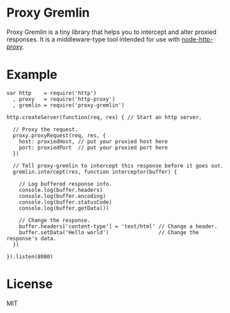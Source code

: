 Proxy Gremlin
=============

Proxy Gremlin is a tiny library that helps you to intercept and alter proxied responses.
It is a middleware-type tool intended for use with [node-http-proxy](https://github.com/nodejitsu/node-http-proxy).

Example
=======

    var http    = require('http')
      , proxy   = require('http-proxy')
      , gremlin = require('proxy-gremlin')

    http.createServer(function(req, res) { // Start an http server.

      // Proxy the request.
      proxy.proxyRequest(req, res, {
        host: proxiedHost, // put your proxied host here
        port: proxiedPort  // put your proxied port here
      })

      // Tell proxy-gremlin to intercept this response before it goes out.
      gremlin.intercept(res, function interceptor(buffer) {

        // Log buffered response info.
        console.log(buffer.headers)
        console.log(buffer.encoding)
        console.log(buffer.statusCode)
        console.log(buffer.getData())

        // Change the response.
        buffer.headers['content-type'] = 'text/html' // Change a header.
        buffer.setData('Hello world')                // Change the response's data.
      })

    }).listen(8080)

License
=======

MIT
